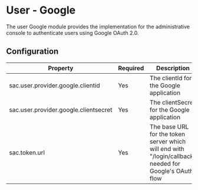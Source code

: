 # User - Google

The user Google module provides the implementation for the administrative console to authenticate users using Google OAuth 2.0.

## Configuration

| Property                              | Required | Description                                                                                            |
| ------------------------------------- | -------- | ------------------------------------------------------------------------------------------------------ |
| sac.user.provider.google.clientid     | Yes      | The clientId for the Google application                                                                |
| sac.user.provider.google.clientsecret | Yes      | The clientSecret for the Google application                                                            |
| sac.token.url                         | Yes      | The base URL for the token server which will end with "/login/callback" needed for Google's OAuth flow |
